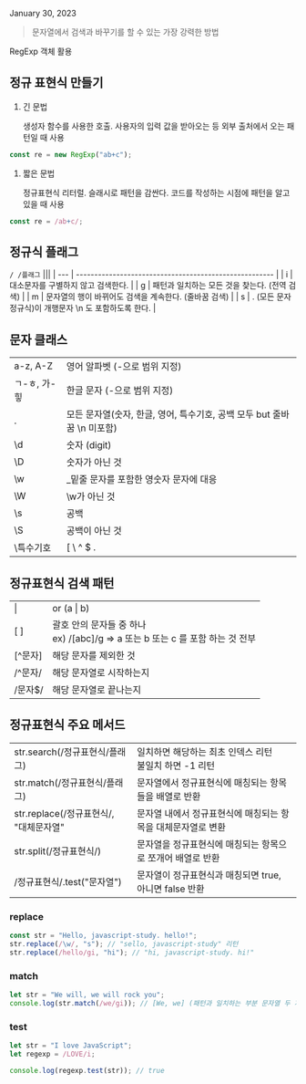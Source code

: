 January 30, 2023

> 문자열에서 검색과 바꾸기를 할 수 있는 가장 강력한 방법

RegExp 객체 활용

## 정규 표현식 만들기

1. 긴 문법

   생성자 함수를 사용한 호출. 사용자의 입력 값을 받아오는 등 외부 출처에서 오는 패턴일 때 사용

```jsx
const re = new RegExp("ab+c");
```

1. 짧은 문법

   정규표현식 리터럴. 슬래시로 패턴을 감싼다. 코드를 작성하는 시점에 패턴을 알고 있을 때 사용

```jsx
const re = /ab+c/;
```

## 정규식 플래그

`/ /플래그`
|||
| --- | ------------------------------------------------------ |
| i   | 대소문자를 구별하지 않고 검색한다.                     |
| g   | 패턴과 일치하는 모든 것을 찾는다. (전역 검색)          |
| m   | 문자열의 행이 바뀌어도 검색을 계속한다. (줄바꿈 검색)  |
| s   | . (모든 문자 정규식)이 개행문자 \n 도 포함하도록 한다. |

## 문자 클래스

|||
| - | - |
| a-z, A-Z     | 영어 알파벳 (-으로 범위 지정)  |
| ㄱ-ㅎ, 가-힣 | 한글 문자 (-으로 범위 지정)                                             |
| .            | 모든 문자열(숫자, 한글, 영어, 특수기호, 공백 모두 but 줄바꿈 \n 미포함) |
| \d           | 숫자 (digit)                                                            |
| \D           | 숫자가 아닌 것                                                          |
| \w           | \_밑줄 문자를 포함한 영숫자 문자에 대응                                 |
| \W           | \w가 아닌 것                                                            |
| \s           | 공백                                                                    |
| \S           | 공백이 아닌 것                                                          |
| \특수기호    | [ \ ^ $ .                                                               | ? \* + ( ) 등 특수 기호를 사용하고 싶을 때는 \를 앞에 붙여 escape 해준다. |

## 정규표현식 검색 패턴

|||
| - | - |
| \|      | or (a \| b)                                                                       |
| [ ]     | 괄호 안의 문자들 중 하나 <br> ex) /[abc]/g ⇒ a 또는 b 또는 c 를 포함 하는 것 전부 |
| [^문자] | 해당 문자를 제외한 것                                                             |
| /^문자/ | 해당 문자열로 시작하는지                                                          |
| /문자$/ | 해당 문자열로 끝나는지                                                            |

## 정규표현식 주요 메서드

|||
| - | - |
| str.search(/정규표현식/플래그)         | 일치하면 해당하는 최초 인덱스 리턴 <br> 불일치 하면 -1 리턴  |
| str.match(/정규표현식/플래그)          | 문자열에서 정규표현식에 매칭되는 항목들을 배열로 반환        |
| str.replace(/정규표현식/, "대체문자열" | 문자열 내에서 정규표현식에 매칭되는 항목을 대체문자열로 변환 |
| str.split(/정규표현식/)                | 문자열을 정규표현식에 매칭되는 항목으로 쪼개어 배열로 반환   |
| /정규표현식/.test("문자열")            | 문자열이 정규표현식과 매칭되면 true, 아니면 false 반환       |

### replace

```jsx
const str = "Hello, javascript-study. hello!";
str.replace(/\w/, "s"); // "sello, javascript-study" 리턴
str.replace(/hello/gi, "hi"); // "hi, javascript-study. hi!"
```

### match

```jsx
let str = "We will, we will rock you";
console.log(str.match(/we/gi)); // [We, we] (패턴과 일치하는 부분 문자열 두 개를 담은 배열)
```

### test

```jsx
let str = "I love JavaScript";
let regexp = /LOVE/i;

console.log(regexp.test(str)); // true
```
